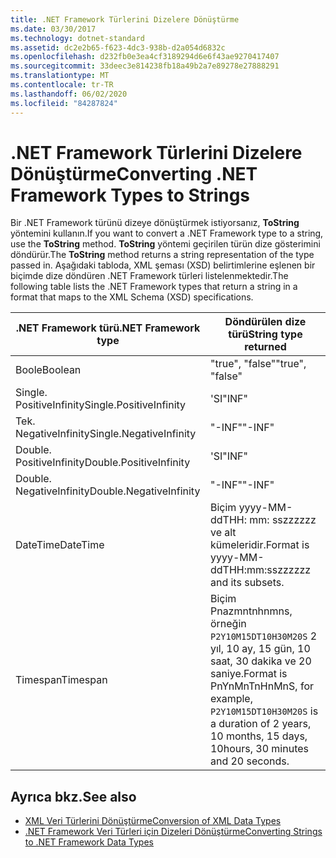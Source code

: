 ```yaml
---
title: .NET Framework Türlerini Dizelere Dönüştürme
ms.date: 03/30/2017
ms.technology: dotnet-standard
ms.assetid: dc2e2b65-f623-4dc3-938b-d2a054d6832c
ms.openlocfilehash: d232fb0e3ea4cf3189294d6e6f43ae9270417407
ms.sourcegitcommit: 33deec3e814238fb18a49b2a7e89278e27888291
ms.translationtype: MT
ms.contentlocale: tr-TR
ms.lasthandoff: 06/02/2020
ms.locfileid: "84287824"
---
```

# <a name="converting-net-framework-types-to-strings"></a><span data-ttu-id="cd320-102">.NET Framework Türlerini Dizelere Dönüştürme</span><span class="sxs-lookup"><span data-stu-id="cd320-102">Converting .NET Framework Types to Strings</span></span>
<span data-ttu-id="cd320-103">Bir .NET Framework türünü dizeye dönüştürmek istiyorsanız, **ToString** yöntemini kullanın.</span><span class="sxs-lookup"><span data-stu-id="cd320-103">If you want to convert a .NET Framework type to a string, use the **ToString** method.</span></span> <span data-ttu-id="cd320-104">**ToString** yöntemi geçirilen türün dize gösterimini döndürür.</span><span class="sxs-lookup"><span data-stu-id="cd320-104">The **ToString** method returns a string representation of the type passed in.</span></span> <span data-ttu-id="cd320-105">Aşağıdaki tabloda, XML şeması (XSD) belirtimlerine eşlenen bir biçimde dize döndüren .NET Framework türleri listelenmektedir.</span><span class="sxs-lookup"><span data-stu-id="cd320-105">The following table lists the .NET Framework types that return a string in a format that maps to the XML Schema (XSD) specifications.</span></span>  
  
|<span data-ttu-id="cd320-106">.NET Framework türü</span><span class="sxs-lookup"><span data-stu-id="cd320-106">.NET Framework type</span></span>|<span data-ttu-id="cd320-107">Döndürülen dize türü</span><span class="sxs-lookup"><span data-stu-id="cd320-107">String type returned</span></span>|  
|-------------------------|--------------------------|  
|<span data-ttu-id="cd320-108">Boole</span><span class="sxs-lookup"><span data-stu-id="cd320-108">Boolean</span></span>|<span data-ttu-id="cd320-109">"true", "false"</span><span class="sxs-lookup"><span data-stu-id="cd320-109">"true", "false"</span></span>|  
|<span data-ttu-id="cd320-110">Single. PositiveInfinity</span><span class="sxs-lookup"><span data-stu-id="cd320-110">Single.PositiveInfinity</span></span>|<span data-ttu-id="cd320-111">'SI</span><span class="sxs-lookup"><span data-stu-id="cd320-111">"INF"</span></span>|  
|<span data-ttu-id="cd320-112">Tek. NegativeInfinity</span><span class="sxs-lookup"><span data-stu-id="cd320-112">Single.NegativeInfinity</span></span>|<span data-ttu-id="cd320-113">"-INF"</span><span class="sxs-lookup"><span data-stu-id="cd320-113">"-INF"</span></span>|  
|<span data-ttu-id="cd320-114">Double. PositiveInfinity</span><span class="sxs-lookup"><span data-stu-id="cd320-114">Double.PositiveInfinity</span></span>|<span data-ttu-id="cd320-115">'SI</span><span class="sxs-lookup"><span data-stu-id="cd320-115">"INF"</span></span>|  
|<span data-ttu-id="cd320-116">Double. NegativeInfinity</span><span class="sxs-lookup"><span data-stu-id="cd320-116">Double.NegativeInfinity</span></span>|<span data-ttu-id="cd320-117">"-INF"</span><span class="sxs-lookup"><span data-stu-id="cd320-117">"-INF"</span></span>|  
|<span data-ttu-id="cd320-118">DateTime</span><span class="sxs-lookup"><span data-stu-id="cd320-118">DateTime</span></span>|<span data-ttu-id="cd320-119">Biçim yyyy-MM-ddTHH: mm: sszzzzzz ve alt kümeleridir.</span><span class="sxs-lookup"><span data-stu-id="cd320-119">Format is yyyy-MM-ddTHH:mm:sszzzzzz and its subsets.</span></span>|  
|<span data-ttu-id="cd320-120">Timespan</span><span class="sxs-lookup"><span data-stu-id="cd320-120">Timespan</span></span>|<span data-ttu-id="cd320-121">Biçim Pnazmntnhnmns, örneğin `P2Y10M15DT10H30M20S` 2 yıl, 10 ay, 15 gün, 10 saat, 30 dakika ve 20 saniye.</span><span class="sxs-lookup"><span data-stu-id="cd320-121">Format is PnYnMnTnHnMnS, for example, `P2Y10M15DT10H30M20S` is a duration of 2 years, 10 months, 15 days, 10hours, 30 minutes and 20 seconds.</span></span>|  
  
## <a name="see-also"></a><span data-ttu-id="cd320-122">Ayrıca bkz.</span><span class="sxs-lookup"><span data-stu-id="cd320-122">See also</span></span>

- [<span data-ttu-id="cd320-123">XML Veri Türlerini Dönüştürme</span><span class="sxs-lookup"><span data-stu-id="cd320-123">Conversion of XML Data Types</span></span>](conversion-of-xml-data-types.md)
- [<span data-ttu-id="cd320-124">.NET Framework Veri Türleri için Dizeleri Dönüştürme</span><span class="sxs-lookup"><span data-stu-id="cd320-124">Converting Strings to .NET Framework Data Types</span></span>](converting-strings-to-dotnet-data-types.md)
